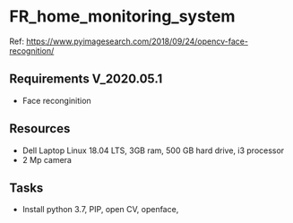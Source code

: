 # FR_home_monitoring_system

Ref: https://www.pyimagesearch.com/2018/09/24/opencv-face-recognition/

## Requirements V_2020.05.1
* Face reconginition


## Resources
* Dell Laptop Linux 18.04 LTS, 3GB ram, 500 GB hard drive, i3 processor
* 2 Mp camera

## Tasks
* Install python 3.7, PIP, open CV, openface, 
